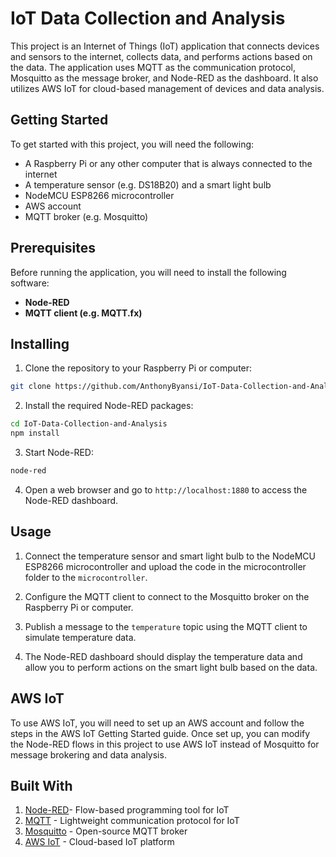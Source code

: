 # IoT Data Collection and Analysis

This project is an Internet of Things (IoT) application that connects devices and sensors to the internet, collects data, and performs actions based on the data. The application uses MQTT as the communication protocol, Mosquitto as the message broker, and Node-RED as the dashboard. It also utilizes AWS IoT for cloud-based management of devices and data analysis.

## Getting Started
To get started with this project, you will need the following:

* A Raspberry Pi or any other computer that is always connected to the internet
* A temperature sensor (e.g. DS18B20) and a smart light bulb
* NodeMCU ESP8266 microcontroller
* AWS account
* MQTT broker (e.g. Mosquitto)

## Prerequisites
Before running the application, you will need to install the following software:

* **Node-RED**
* **MQTT client (e.g. MQTT.fx)**

## Installing
1. Clone the repository to your Raspberry Pi or computer: 
```bash
git clone https://github.com/AnthonyByansi/IoT-Data-Collection-and-Analysis.git

```
2. Install the required Node-RED packages:
```bash
cd IoT-Data-Collection-and-Analysis
npm install

```

3. Start Node-RED:
```bash 
node-red
```
4. Open a web browser and go to `http://localhost:1880` to access the Node-RED dashboard.

## Usage
1. Connect the temperature sensor and smart light bulb to the NodeMCU ESP8266 microcontroller and upload the code in the microcontroller folder to the `microcontroller`.

2. Configure the MQTT client to connect to the Mosquitto broker on the Raspberry Pi or computer.

3. Publish a message to the `temperature` topic using the MQTT client to simulate temperature data.

4. The Node-RED dashboard should display the temperature data and allow you to perform actions on the smart light bulb based on the data.


## AWS IoT

To use AWS IoT, you will need to set up an AWS account and follow the steps in the AWS IoT Getting Started guide. Once set up, you can modify the Node-RED flows in this project to use AWS IoT instead of Mosquitto for message brokering and data analysis.

## Built With

1. [Node-RED](https://nodered.org/)- Flow-based programming tool for IoT
2. [MQTT](https://mqtt.org/) - Lightweight communication protocol for IoT
3. [Mosquitto](https://mosquitto.org/) - Open-source MQTT broker
4. [AWS IoT](https://aws.amazon.com/iot/) - Cloud-based IoT platform
